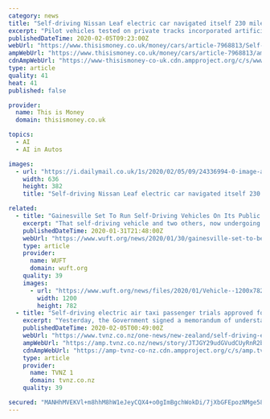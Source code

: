 ```yaml
---
category: news
title: "Self-driving Nissan Leaf electric car navigated itself 230 miles on UK roads"
excerpt: "Pilot vehicles tested on private tracks incorporated artificial intelligence systems developed by fellow consortium member Hitachi ... and a huge step towards the rollout of driverless cars on UK streets. 'This project is a shining example of how the automotive industry, working with government, can drive forward technology to benefit people's ..."
publishedDateTime: 2020-02-05T09:23:00Z
webUrl: "https://www.thisismoney.co.uk/money/cars/article-7968813/Self-driving-Nissan-Leaf-electric-car-navigated-230-miles-UK-roads.html?ns_mchannel=rss&ns_campaign=1490&ito=1490"
ampWebUrl: "https://www.thisismoney.co.uk/money/cars/article-7968813/amp/Self-driving-Nissan-Leaf-electric-car-navigated-230-miles-UK-roads.html"
cdnAmpWebUrl: "https://www-thisismoney-co-uk.cdn.ampproject.org/c/s/www.thisismoney.co.uk/money/cars/article-7968813/amp/Self-driving-Nissan-Leaf-electric-car-navigated-230-miles-UK-roads.html"
type: article
quality: 41
heat: 41
published: false

provider:
  name: This is Money
  domain: thisismoney.co.uk

topics:
  - AI
  - AI in Autos

images:
  - url: "https://i.dailymail.co.uk/1s/2020/02/05/09/24336994-0-image-a-146_1580895983483.jpg"
    width: 636
    height: 382
    title: "Self-driving Nissan Leaf electric car navigated itself 230 miles on UK roads"

related:
  - title: "Gainesville Set To Run Self-Driving Vehicles On Its Public Roads"
    excerpt: "That self-driving vehicle and two others, now undergoing test runs, are expected to become available as a new form of public transportation in Gainesville by the end of the year, according to Thomas Idoyaga, a spokesman for the city’s Office of Mobility. The EasyMile shuttles, developed in Europe, are 13 feet long, 10 feet high and 6 1/2 feet ..."
    publishedDateTime: 2020-01-31T21:48:00Z
    webUrl: "https://www.wuft.org/news/2020/01/30/gainesville-set-to-become-first-u-s-city-with-self-driving-buses-on-public-roads/"
    type: article
    provider:
      name: WUFT
      domain: wuft.org
    quality: 39
    images:
      - url: "https://www.wuft.org/news/files/2020/01/Vehicle--1200x782.jpg"
        width: 1200
        height: 782
  - title: "Self-driving electric air taxi passenger trials approved for Canterbury"
    excerpt: "Yesterday, the Government signed a memorandum of understanding with Wisk, supporting a passenger transport trial with the all-electric self driving plane in Canterbury which would be a world first. \"The Government sees great potential in the development of an innovative unmanned aircraft sector in New Zealand and we are in a prime position to ..."
    publishedDateTime: 2020-02-05T00:49:00Z
    webUrl: "https://www.tvnz.co.nz/one-news/new-zealand/self-driving-electric-air-taxi-passenger-trials-approved-canterbury"
    ampWebUrl: "https://amp.tvnz.co.nz/news/story/JTJGY29udGVudCUyRnR2bnolMkZvbmVuZXdzJTJGc3RvcnklMkYyMDIwJTJGMDIlMkYwNSUyRmFpci10YXhpcy1jYW50ZXJidXJ5"
    cdnAmpWebUrl: "https://amp-tvnz-co-nz.cdn.ampproject.org/c/s/amp.tvnz.co.nz/news/story/JTJGY29udGVudCUyRnR2bnolMkZvbmVuZXdzJTJGc3RvcnklMkYyMDIwJTJGMDIlMkYwNSUyRmFpci10YXhpcy1jYW50ZXJidXJ5"
    type: article
    provider:
      name: TVNZ 1
      domain: tvnz.co.nz
    quality: 39

secured: "MANHhMVEKVl+m8hhM8hW1eJeyCQX4+o0gImBgchWokDi/7jXbGFEpozNMge58qTbSGOnmyAbygz06/jYbPtH0OXiJdD6mG443E5u9XfBT29rtzmFGBtTrUk4mBo41TSV7PlKCXGTndEPqAO9H1/S80MN3K5kwWKNywNgDbJWsYh0gWC2+6n2E4Pjx5vdHuIPGKcB/PyGE5Zc9eISyk/5dy0DFDxOHaG8vsanQD/jJEB5d++ZooiBvL6+XokMiIiORo4K+xYZCwq+Y8cdLPMbmd+BhtKM60kY77SCb/XT7dZgqEL4EhAEsecsz8z4Doo8fXbb54K+nrtiYLdx70TsjX/gwdGYs1oHmwAiZa8rgx84TFMotvydLb/N/IvWooBketPhWai4irAXukNzAeru7pAbbWh0D0kaQ49N2/fP7FoXi9wX0Y8CJ68KxMJuiwX/s2blj1n1SSyYOnhhajlMfWEBuvfsvHNt7Zbm5JTdtds=;kX1azS91p92x8mMXDECVsA=="
---
```



